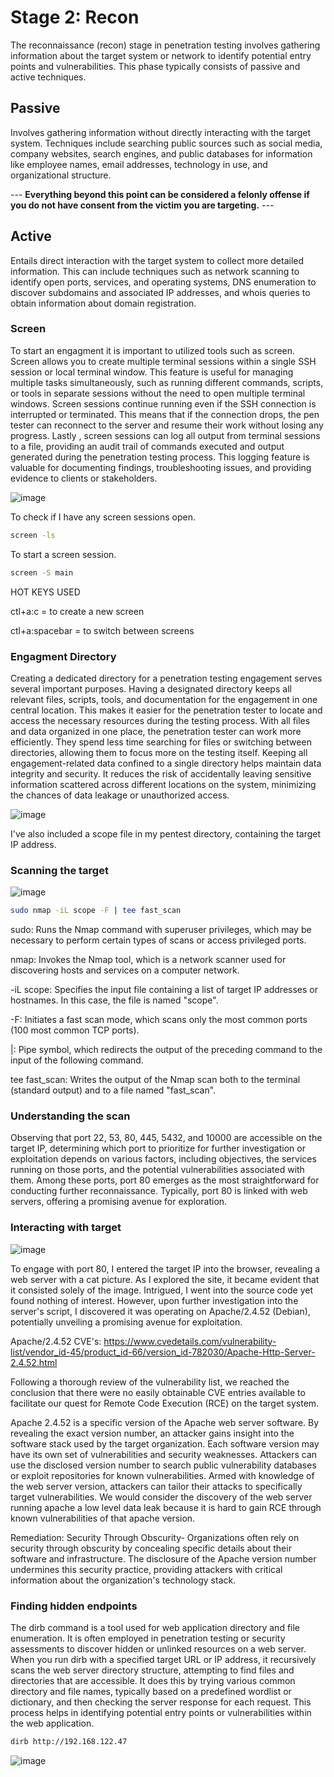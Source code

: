 # Stage 2: Recon

The reconnaissance (recon) stage in penetration testing involves gathering information about the target system or network to identify potential entry points and vulnerabilities. This phase typically consists of passive and active techniques.

## Passive

Involves gathering information without directly interacting with the target system. Techniques include searching public sources such as social media, company websites, search engines, and public databases for information like employee names, email addresses, technology in use, and organizational structure.

--- **Everything beyond this point can be considered a felonly offense if you do not have consent from the victim you are targeting.** ---

## Active 

Entails direct interaction with the target system to collect more detailed information. This can include techniques such as network scanning to identify open ports, services, and operating systems, DNS enumeration to discover subdomains and associated IP addresses, and whois queries to obtain information about domain registration.

### Screen
 To start an engagment it is important to utilized tools such as screen. Screen allows you to create multiple terminal sessions within a single SSH session or local terminal window. This feature is useful for managing multiple tasks simultaneously, such as running different commands, scripts, or tools in separate sessions without the need to open multiple terminal windows. Screen sessions continue running even if the SSH connection is interrupted or terminated. This means that if the connection drops, the pen tester can reconnect to the server and resume their work without losing any progress. Lastly , screen sessions can log all output from terminal sessions to a file, providing an audit trail of commands executed and output generated during the penetration testing process. This logging feature is valuable for documenting findings, troubleshooting issues, and providing evidence to clients or stakeholders.
 
![image](https://github.com/fabianreyyes/Simulated-Pen-Test/blob/main/media/screen-2.gif)

To check if I have any screen sessions open.
```bash
screen -ls
```
To start a screen session.
```bash
screen -S main
```
HOT KEYS USED

ctl+a:c = to create a new screen

ctl+a:spacebar = to switch between screens

### Engagment Directory

Creating a dedicated directory for a penetration testing engagement serves several important purposes. Having a designated directory keeps all relevant files, scripts, tools, and documentation for the engagement in one central location. This makes it easier for the penetration tester to locate and access the necessary resources during the testing process. With all files and data organized in one place, the penetration tester can work more efficiently. They spend less time searching for files or switching between directories, allowing them to focus more on the testing itself. Keeping all engagement-related data confined to a single directory helps maintain data integrity and security. It reduces the risk of accidentally leaving sensitive information scattered across different locations on the system, minimizing the chances of data leakage or unauthorized access.

![image](https://github.com/fabianreyyes/Simulated-Pen-Test/blob/main/media/mkdir_pentest.gif)

I've also included a scope file in my pentest directory, containing the target IP address.

### Scanning the target

![image](https://github.com/fabianreyyes/Simulated-Pen-Test/blob/main/media/fast_scan.gif)

```bash
sudo nmap -iL scope -F | tee fast_scan
```
sudo: Runs the Nmap command with superuser privileges, which may be necessary to perform certain types of scans or access privileged ports.

nmap: Invokes the Nmap tool, which is a network scanner used for discovering hosts and services on a computer network.

-iL scope: Specifies the input file containing a list of target IP addresses or hostnames. In this case, the file is named "scope".

-F: Initiates a fast scan mode, which scans only the most common ports (100 most common TCP ports).

|: Pipe symbol, which redirects the output of the preceding command to the input of the following command.

tee fast_scan: Writes the output of the Nmap scan both to the terminal (standard output) and to a file named "fast_scan".

### Understanding the scan

Observing that port 22, 53, 80, 445, 5432, and 10000 are accessible on the target IP, determining which port to prioritize for further investigation or exploitation depends on various factors, including objectives, the services running on those ports, and the potential vulnerabilities associated with them. Among these ports, port 80 emerges as the most straightforward for conducting further reconnaissance. Typically, port 80 is linked with web servers, offering a promising avenue for exploration.

### Interacting with target

![image](https://github.com/fabianreyyes/Simulated-Pen-Test/blob/main/media/http_firefox.gif)

To engage with port 80, I entered the target IP into the browser, revealing a web server with a cat picture. As I explored the site, it became evident that it consisted solely of the image. Intrigued, I went into the source code yet found nothing of interest. However, upon further investigation into the server's script, I discovered it was operating on Apache/2.4.52 (Debian), potentially unveiling a promising avenue for exploitation.

Apache/2.4.52 CVE's: https://www.cvedetails.com/vulnerability-list/vendor_id-45/product_id-66/version_id-782030/Apache-Http-Server-2.4.52.html

Following a thorough review of the vulnerability list, we reached the conclusion that there were no easily obtainable CVE entries available to facilitate our quest for Remote Code Execution (RCE) on the target system.

Apache 2.4.52 is a specific version of the Apache web server software. By revealing the exact version number, an attacker gains insight into the software stack used by the target organization. Each software version may have its own set of vulnerabilities and security weaknesses. Attackers can use the disclosed version number to search public vulnerability databases or exploit repositories for known vulnerabilities. Armed with knowledge of the web server version, attackers can tailor their attacks to specifically target vulnerabilities. We would consider the discovery of the web server running apache a low level data leak because it is hard to gain RCE through known vulnerabilities of that apache version.

Remediation: Security Through Obscurity- Organizations often rely on security through obscurity by concealing specific details about their software and infrastructure. The disclosure of the Apache version number undermines this security practice, providing attackers with critical information about the organization's technology stack.

### Finding hidden endpoints

The dirb command is a tool used for web application directory and file enumeration. It is often employed in penetration testing or security assessments to discover hidden or unlinked resources on a web server. When you run dirb with a specified target URL or IP address, it recursively scans the web server directory structure, attempting to find files and directories that are accessible. It does this by trying various common directory and file names, typically based on a predefined wordlist or dictionary, and then checking the server response for each request. This process helps in identifying potential entry points or vulnerabilities within the web application.

```bash
dirb http://192.168.122.47
```

![image](https://github.com/fabianreyyes/Simulated-Pen-Test/blob/main/media/dirb.gif)

